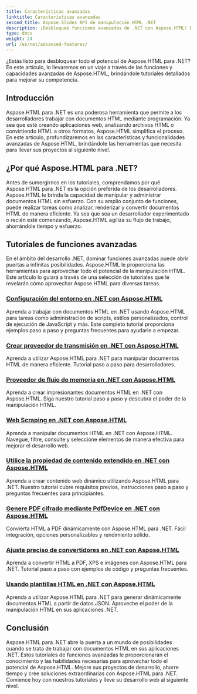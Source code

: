 ```yaml
---
title: Características avanzadas
linktitle: Características avanzadas
second_title: Aspose.Slides API de manipulación HTML .NET
description: ¡Desbloquee funciones avanzadas de .NET con Aspose.HTML! Desde la configuración del entorno hasta el web scraping, explore tutoriales completos para un potente desarrollo web.
type: docs
weight: 24
url: /es/net/advanced-features/
---
```


¿Estás listo para desbloquear todo el potencial de Aspose.HTML para .NET? En este artículo, lo llevaremos en un viaje a través de las funciones y capacidades avanzadas de Aspose.HTML, brindándole tutoriales detallados para mejorar su competencia.

## Introducción

Aspose.HTML para .NET es una poderosa herramienta que permite a los desarrolladores trabajar con documentos HTML mediante programación. Ya sea que esté creando aplicaciones web, analizando archivos HTML o convirtiendo HTML a otros formatos, Aspose.HTML simplifica el proceso. En este artículo, profundizaremos en las características y funcionalidades avanzadas de Aspose.HTML, brindándole las herramientas que necesita para llevar sus proyectos al siguiente nivel.

## ¿Por qué Aspose.HTML para .NET?

Antes de sumergirnos en los tutoriales, comprendamos por qué Aspose.HTML para .NET es la opción preferida de los desarrolladores. Aspose.HTML le brinda la capacidad de manipular y administrar documentos HTML sin esfuerzo. Con su amplio conjunto de funciones, puede realizar tareas como analizar, renderizar y convertir documentos HTML de manera eficiente. Ya sea que sea un desarrollador experimentado o recién esté comenzando, Aspose.HTML agiliza su flujo de trabajo, ahorrándole tiempo y esfuerzo.

## Tutoriales de funciones avanzadas
En el ámbito del desarrollo .NET, dominar funciones avanzadas puede abrir puertas a infinitas posibilidades. Aspose.HTML le proporciona las herramientas para aprovechar todo el potencial de la manipulación HTML. Este artículo lo guiará a través de una selección de tutoriales que le revelarán cómo aprovechar Aspose.HTML para diversas tareas.
### [Configuración del entorno en .NET con Aspose.HTML](./environment-configuration/)
Aprenda a trabajar con documentos HTML en .NET usando Aspose.HTML para tareas como administración de scripts, estilos personalizados, control de ejecución de JavaScript y más. Este completo tutorial proporciona ejemplos paso a paso y preguntas frecuentes para ayudarle a empezar.
### [Crear proveedor de transmisión en .NET con Aspose.HTML](./create-stream-provider/)
Aprenda a utilizar Aspose.HTML para .NET para manipular documentos HTML de manera eficiente. Tutorial paso a paso para desarrolladores.
### [Proveedor de flujo de memoria en .NET con Aspose.HTML](./memory-stream-provider/)
Aprenda a crear impresionantes documentos HTML en .NET con Aspose.HTML. Siga nuestro tutorial paso a paso y descubra el poder de la manipulación HTML.
### [Web Scraping en .NET con Aspose.HTML](./web-scraping/)
Aprenda a manipular documentos HTML en .NET con Aspose.HTML. Navegue, filtre, consulte y seleccione elementos de manera efectiva para mejorar el desarrollo web.
### [Utilice la propiedad de contenido extendido en .NET con Aspose.HTML](./use-extended-content-property/)
Aprenda a crear contenido web dinámico utilizando Aspose.HTML para .NET. Nuestro tutorial cubre requisitos previos, instrucciones paso a paso y preguntas frecuentes para principiantes.
### [Genere PDF cifrado mediante PdfDevice en .NET con Aspose.HTML](./generate-encrypted-pdf-by-pdfdevice/)
Convierta HTML a PDF dinámicamente con Aspose.HTML para .NET. Fácil integración, opciones personalizables y rendimiento sólido.
### [Ajuste preciso de convertidores en .NET con Aspose.HTML](./fine-tuning-converters/)
Aprenda a convertir HTML a PDF, XPS e imágenes con Aspose.HTML para .NET. Tutorial paso a paso con ejemplos de código y preguntas frecuentes.
### [Usando plantillas HTML en .NET con Aspose.HTML](./using-html-templates/)
Aprenda a utilizar Aspose.HTML para .NET para generar dinámicamente documentos HTML a partir de datos JSON. Aproveche el poder de la manipulación HTML en sus aplicaciones .NET.


## Conclusión

Aspose.HTML para .NET abre la puerta a un mundo de posibilidades cuando se trata de trabajar con documentos HTML en sus aplicaciones .NET. Estos tutoriales de funciones avanzadas le proporcionarán el conocimiento y las habilidades necesarias para aprovechar todo el potencial de Aspose.HTML. Mejore sus proyectos de desarrollo, ahorre tiempo y cree soluciones extraordinarias con Aspose.HTML para .NET. Comience hoy con nuestros tutoriales y lleve su desarrollo web al siguiente nivel.